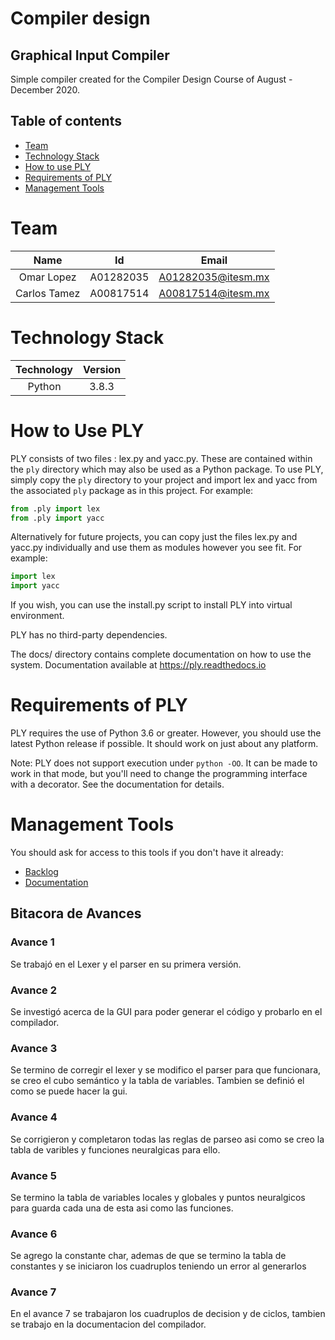 # Compiler design

## Graphical Input Compiler 
Simple compiler created for the Compiler Design Course of August - December 2020. 
## Table of contents
- [Team](#team)
- [Technology Stack](#technology-stack)
- [How to use PLY](#How-to-Use-PLY)
- [Requirements of PLY](#Requirements-of-PLY)
- [Management Tools](#management-tools)

Team
======
| Name            |      Id     | Email              |
|:-:              |:-:          |:-:                 | 
| Omar Lopez      |A01282035    | A01282035@itesm.mx | 
| Carlos Tamez    |A00817514    | A00817514@itesm.mx |

Technology Stack
=================
| Technology   | Version  |
|:-:           |:-:       |
| Python       | 3.8.3    |

How to Use PLY
==============

PLY consists of two files : lex.py and yacc.py.  These are contained
within the `ply` directory which may also be used as a Python package.
To use PLY, simply copy the `ply` directory to your project and import
lex and yacc from the associated `ply` package as in this project. For example:

```python
from .ply import lex
from .ply import yacc
```

Alternatively for future projects, you can copy just the files lex.py and yacc.py
individually and use them as modules however you see fit.  For example:

```python
import lex
import yacc
```

If you wish, you can use the install.py script to install PLY into
virtual environment.

PLY has no third-party dependencies. 

The docs/ directory contains complete documentation on how to use
the system.  Documentation available at https://ply.readthedocs.io
  

Requirements of PLY
===================
PLY requires the use of Python 3.6 or greater.  However, you should
use the latest Python release if possible.  It should work on just
about any platform.  

Note: PLY does not support execution under `python -OO`.  It can be
made to work in that mode, but you'll need to change the programming
interface with a decorator.  See the documentation for details.

Management Tools
================
You should ask for access to this tools if you don't have it already:

- [Backlog](https://trello.com/b/aSU8Q6P8/compiladores)
- [Documentation](https://drive.google.com/drive/folders/1QNZR0BwuejZxBOVS2LcruMwqnEL-zrOb?usp=sharing)

## Bitacora de Avances 
### Avance 1
Se trabajó en el Lexer y el parser en su primera versión. 

### Avance 2 
Se investigó acerca de la GUI para poder generar el código y probarlo en el compilador. 

### Avance 3 
Se termino de corregir el lexer y se modifico el parser para que funcionara, se creo el cubo semántico y la tabla de variables. Tambien se definió el como se puede hacer la gui.

### Avance 4
Se corrigieron y completaron todas las reglas de parseo asi como se creo la tabla de varibles y funciones neuralgicas para ello.

### Avance 5
Se termino la tabla de variables locales y globales y puntos neuralgicos para guarda cada una de esta asi como las funciones.

### Avance 6 
Se agrego la constante char, ademas de que se termino la tabla de constantes y se iniciaron los cuadruplos teniendo un error al generarlos

### Avance 7 
En el avance 7 se trabajaron los cuadruplos de decision y de ciclos, tambien se trabajo en la documentacion del compilador.